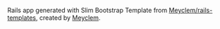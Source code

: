 Rails app generated with Slim Bootstrap Template from [Meyclem/rails-templates](https://github.com/Meyclem/rails_templates), created by [Meyclem](http://meyclem.com).
